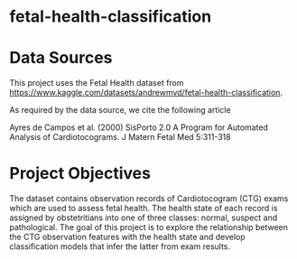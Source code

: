 # fetal-health-classification

# Data Sources
This project uses the Fetal Health dataset from https://www.kaggle.com/datasets/andrewmvd/fetal-health-classification.

As required by the data source, we cite the following article

Ayres de Campos et al. (2000) SisPorto 2.0 A Program for Automated Analysis of Cardiotocograms. J Matern Fetal Med 5:311-318

# Project Objectives
The dataset contains observation records of Cardiotocogram (CTG) exams which are used to assess fetal health. The health state of each record is assigned by obstetritians into one of three classes: normal, suspect and pathological. The goal of this project is to explore the relationship between the CTG observation features with the health state and develop classification models that infer the latter from exam results.